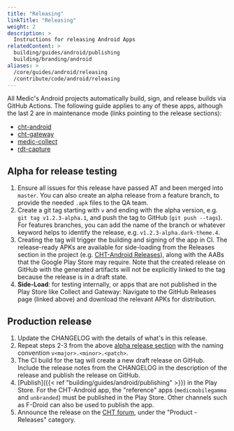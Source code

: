 ```yaml
---
title: "Releasing"
linkTitle: "Releasing"
weight: 2
description: >
  Instructions for releasing Android Apps
relatedContent: >
  building/guides/android/publishing
  building/branding/android
aliases: >
  /core/guides/android/releasing
  /contribute/code/android/releasing
---
```


All Medic's Android projects automatically build, sign, and release builds via GitHub Actions. The following guide applies to any of these apps, although the last 2 are in maintenance mode (links pointing to the release sections):

   * [cht-android](https://github.com/medic/cht-android/releases)
   * [cht-gateway](https://github.com/medic/cht-gateway/releases)
   * [medic-collect](https://github.com/medic/medic-collect/releases)
   * [rdt-capture](https://github.com/medic/rdt-capture/releases)

## Alpha for release testing

1. Ensure all issues for this release have passed AT and been merged into `master`. You can also create an alpha release from a feature branch, to provide the needed `.apk` files to the QA team.
2. Create a git tag starting with `v` and ending with the alpha version, e.g. `git tag v1.2.3-alpha.1`, and push the tag to GitHub (`git push --tags`). For features branches, you can add the name of the branch or whatever keyword helps to identify the release, e.g. `v1.2.3-alpha.dark-theme.4`.
3. Creating the tag will trigger the building and signing of the app in CI. The release-ready APKs are available for side-loading from the Releases section in the project (e.g. [CHT-Android Releases](https://github.com/medic/cht-android/releases)), along with the AABs that the Google Play Store may require. Note that the created release on GitHub with the generated artifacts will not be explicitly linked to the tag because the release is in a draft state.
4. **Side-Load**: for testing internally, or apps that are not published in the Play Store like Collect and Gateway: Navigate to the GitHub Releases page (linked above) and download the relevant APKs for distribution.


## Production release

1. Update the CHANGELOG with the details of what's in this release.
1. Repeat steps 2-3 from the above [alpha release section](#alpha-for-release-testing) with the naming convention `v<major>.<minor>.<patch>`.
1. The CI build for the tag will create a new draft release on GitHub.  Include the release notes from the CHANGELOG in the description of the release and publish the release on GitHub.
1. [Publish]({{< ref "building/guides/android/publishing" >}}) in the Play Store. For the CHT-Android app, the "reference" apps (`medicmobilegamma` and `unbranded`) must be published in the Play Store. Other channels such as F-Droid can also be used to publish the app.
1. Announce the release on the [CHT forum](https://forum.communityhealthtoolkit.org), under the "Product - Releases" category.
